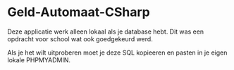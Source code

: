 # Geld-Automaat-CSharp
Deze applicatie werk alleen lokaal als je database hebt. Dit was een opdracht voor school wat ook goedgekeurd werd.


Als je het wilt uitproberen moet je deze SQL kopieeren en pasten in je eigen lokale PHPMYADMIN.
